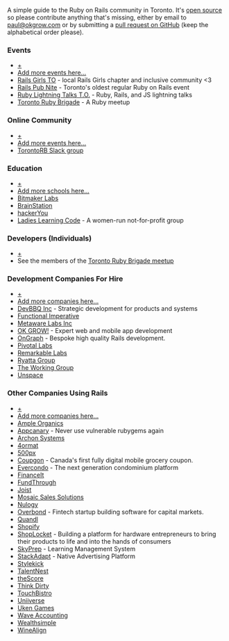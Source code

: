 A simple guide to the Ruby on Rails community in Toronto. It's [open
source](https://github.com/okgrow/railstoronto.com) so please contribute
anything that's missing, either by email to <a href="mailto:paul@okgrow.com">paul@okgrow.com</a>
or by submitting a [pull request on
GitHub](https://github.com/okgrow/railstoronto.com) (keep the alphabetical
order please).

### Events

* [+](https://github.com/okgrow/railstoronto.com)
* [Add more events here...](https://github.com/okgrow/railstoronto.com)
* [Rails Girls TO](http://www.meetup.com/railsgirlsTO/) - local Rails Girls chapter and inclusive community <3
* [Rails Pub Nite](https://unspace.ca/events/) - Toronto's oldest regular Ruby on Rails event
* [Ruby Lightning Talks T.O.](http://www.meetup.com/ruby-lightning-to/) - Ruby, Rails, and JS lightning talks
* [Toronto Ruby Brigade](http://www.meetup.com/torontoruby/) - A Ruby meetup

### Online Community

* [+](https://github.com/okgrow/railstoronto.com)
* [Add more events here...](https://github.com/okgrow/railstoronto.com)
* [TorontoRB Slack group](http://slack.rubytoronto.com)

### Education

* [+](https://github.com/okgrow/railstoronto.com)
* [Add more schools here...](https://github.com/okgrow/railstoronto.com)
* [Bitmaker Labs](http://bitmakerlabs.com/)
* [BrainStation](http://brainstation.it/)
* [hackerYou](http://hackeryou.com/)
* [Ladies Learning Code](http://ladieslearningcode.com/) - A women-run not-for-profit group

### Developers (Individuals)

* [+](http://www.meetup.com/torontoruby/join/)
* See the members of the [Toronto Ruby Brigade meetup](http://www.meetup.com/torontoruby/)

### Development Companies For Hire

* [+](https://github.com/okgrow/railstoronto.com)
* [Add more companies here...](https://github.com/okgrow/railstoronto.com)
* [DevBBQ Inc](http://www.devbbq.com) - Strategic development for products and systems
* [Functional Imperative](http://functionalimperative.com)
* [Metaware Labs Inc](http://metawarelabs.com)
* [OK GROW!](http://okgrow.com) - Expert web and mobile app development
* [OnGraph](http://www.ongraph.com) - Bespoke high quality Rails development.
* [Pivotal Labs](http://www.pivotallabs.com)
* [Remarkable Labs](http://www.remarkablelabs.com/)
* [Ryatta Group](http://www.ryatta.com/)
* [The Working Group](http://www.theworkinggroup.ca/)
* [Unspace](https://unspace.ca/)

### Other Companies Using Rails

* [+](https://github.com/okgrow/railstoronto.com)
* [Add more companies here...](https://github.com/okgrow/railstoronto.com)
* [Ample Organics](http://www.ampleorganics.com/)
* [Appcanary](https://appcanary.com/) - Never use vulnerable rubygems again
* [Archon Systems](http://www.archonsystems.com/)
* [4ormat](http://4ormat.com/)
* [500px](http://500px.com)
* [Coupgon](https://coupgon.com) - Canada's first fully digital mobile grocery coupon.
* [Evercondo](http://www.evercondo.com) - The next generation condominium platform
* [FinanceIt](https://www.financeit.ca/)
* [FundThrough](https://www.fundthrough.com/)
* [Joist](http://joistapp.com)
* [Mosaic Sales Solutions](http://mosaic.com)
* [Nulogy](http://nulogy.com/)
* [Overbond](http://www.overbond.com) - Fintech startup building software for capital markets.
* [Quandl](http://quandl.com)
* [Shopify](http://shopify.com)
* [ShopLocket](https://www.shoplocket.com/jobs) - Building a platform for hardware entrepreneurs to bring their products to life and into the hands of consumers
* [SkyPrep](https://skyprep.com) - Learning Management System
* [StackAdapt](http://www.stackadapt.com) - Native Advertising Platform
* [Stylekick](http://stylekick.com)
* [TalentNest](http://www.talentnest.com)
* [theScore](http://beta.thescore.com)
* [Think Dirty](http://thinkdirtyapp.com)
* [TouchBistro](http://touchbistro.com/)
* [Uniiverse](https://www.uniiverse.com/)
* [Uken Games](http://uken.com/)
* [Wave Accounting](https://www.waveapps.com/)
* [Wealthsimple](https://www.wealthsimple.com/)
* [WineAlign](http://www.winealign.com/)
